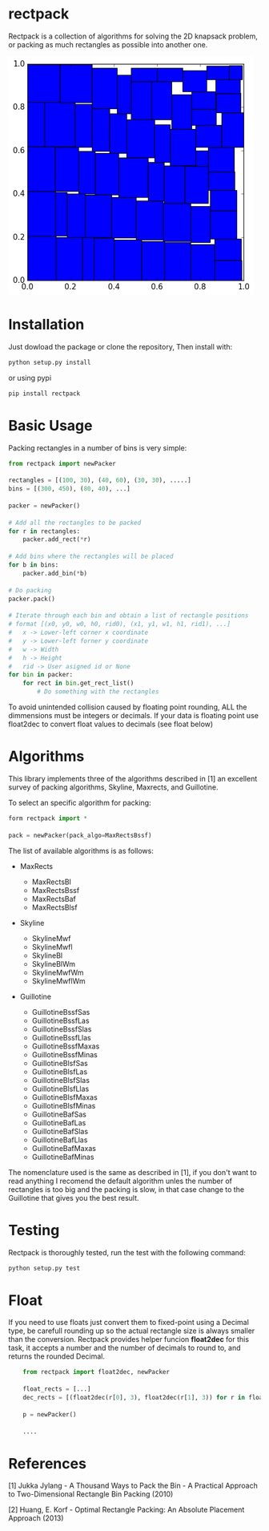 # rectpack

Rectpack is a collection of algorithms for solving the 2D knapsack problem,
or packing as much rectangles as possible into another one.

![alt tag](docs/maxrects.png)


Installation
============

Just dowload the package or clone the repository, Then install with:

```bash
python setup.py install
```

or using pypi

```bash
pip install rectpack
```

Basic Usage
===========

Packing rectangles in a number of bins is very simple:

```python
from rectpack import newPacker

rectangles = [(100, 30), (40, 60), (30, 30), .....]
bins = [(300, 450), (80, 40), ...]

packer = newPacker()

# Add all the rectangles to be packed
for r in rectangles:
	packer.add_rect(*r)

# Add bins where the rectangles will be placed
for b in bins:
	packer.add_bin(*b)

# Do packing
packer.pack()

# Iterate through each bin and obtain a list of rectangle positions
# format [(x0, y0, w0, h0, rid0), (x1, y1, w1, h1, rid1), ...]
#	x -> Lower-left corner x coordinate
#	y -> Lower-left forner y coordinate
#	w -> Width
#	h -> Height
#	rid -> User asigned id or None
for bin in packer:
	for rect in bin.get_rect_list()
		# Do something with the rectangles
```

To avoid unintended collision caused by floating point rounding, ALL the dimmensions 
must be integers or decimals. If your data is floating point use float2dec to convert 
float values to decimals (see float below)

Algorithms
==========

This library implements three of the algorithms described in [1] an excellent
survey of packing algorithms, Skyline, Maxrects, and Guillotine.

To select an specific algorithm for packing:

```python
form rectpack import *

pack = newPacker(pack_algo=MaxRectsBssf)
```

The list of available algorithms is as follows:

* MaxRects
	* MaxRectsBl
	* MaxRectsBssf
	* MaxRectsBaf
	* MaxRectsBlsf

* Skyline
	* SkylineMwf
	* SkylineMwfl
	* SkylineBl
	* SkylineBlWm
	* SkylineMwfWm
	* SkylineMwflWm

* Guillotine
	* GuillotineBssfSas
	* GuillotineBssfLas
	* GuillotineBssfSlas
	* GuillotineBssfLlas
	* GuillotineBssfMaxas
	* GuillotineBssfMinas
	* GuillotineBlsfSas
	* GuillotineBlsfLas
	* GuillotineBlsfSlas
	* GuillotineBlsfLlas
	* GuillotineBlsfMaxas
	* GuillotineBlsfMinas
	* GuillotineBafSas
	* GuillotineBafLas
	* GuillotineBafSlas
	* GuillotineBafLlas
	* GuillotineBafMaxas
	* GuillotineBafMinas

The nomenclature used is the same as described in [1], if you don't want to read
anything I recomend the default algorithm unles the number of rectangles is too
big and the packing is slow, in that case change to the Guillotine that
gives you the best result.

Testing
=======

Rectpack is thoroughly tested, run the test with the following command:

```bash
python setup.py test
```

Float
=====

If you need to use floats just convert them to fixed-point using a Decimal type,
be carefull rounding up so the actual rectangle size is always smaller than 
the conversion. Rectpack provides helper funcion **float2dec** for this task,
it accepts a number and the number of decimals to round to, and returns
the rounded Decimal.

```python
	from rectpack import float2dec, newPacker

	float_rects = [...] 
	dec_rects = [(float2dec(r[0], 3), float2dec(r[1], 3)) for r in float_rects]
				
	p = newPacker()
	
	....
```

References
==========

[1] Jukka Jylang - A Thousand Ways to Pack the Bin - A Practical Approach to Two-Dimensional
Rectangle Bin Packing (2010)

[2] Huang, E. Korf - Optimal Rectangle Packing: An Absolute Placement Approach (2013)
